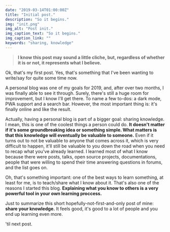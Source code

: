 ```yaml
---
date: "2019-03-14T01:00:00Z"
title: "Initial post."
description: "So it begins."
img: "init.png"
img_alt: "Post init."
img_caption_text: "So it begins."
img_caption_link: ""
keywords: "sharing, knowledge"
---
```

> **I know this post may sound a little cliche, but, regardless of whether it is or not, it represents what I believe.**

Ok, that's my first post. Yes, that's something that I've been wanting to write/say for quite some time now.

A personal blog was one of my goals for 2019, and, after over two months, I was finally able to see it through. Surely, there's still a huge room for improvement, but I know I'll get there. To name a few to-dos: a dark mode, PWA support and a search bar. However, the most important thing is: it's finally online and like the result.

Actually, having a personal blog is part of a bigger goal: sharing knowledge. I mean, this is one of the coolest things a person could do. **It doesn't matter if it's some groundbreaking idea or something simple. What matters is that this knowledge will eventually be valuable to someone.** Even if it turns out to not be valuable to anyone that comes across it, which is very difficult to happen, it'll still be valuable to you down the road when you need to recap what you've already learned. I learned most of what I know because there were posts, talks, open source projects, documentations, people that were willing to spend their time answering questions in forums, and the list goes on.

Oh, that's something important: one of the best ways to learn something, at least for me, is to teach/share what I know about it. That's also one of the reasons I started this blog. **Explaining what you know to others is a very powerful tool in your own learning proccess.**

Just to summarize this short hopefully-not-first-and-only post of mine: **share your knowledge.** It feels good, it's good to a lot of people and you end up learning even more.

'til next post.